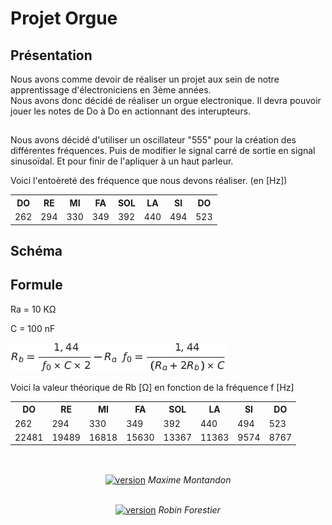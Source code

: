 <h1>Projet Orgue</h1>
<h2>Présentation</h2>

<div>
 <p>Nous avons comme devoir de réaliser un projet aux sein de notre apprentissage d'électroniciens en 3ème années.<br>
  Nous avons donc décidé de réaliser un orgue electronique. Il devra pouvoir jouer les notes de Do à Do en actionnant des interupteurs.</p>
</div>

<h2> </h2>

<p>Nous avons décidé d'utiliser un oscillateur "555" pour la création des différentes fréquences. Puis de modifier le signal carré de sortie en signal sinusoïdal. 
Et pour finir de l'apliquer à un haut parleur.</p>
<p>Voici l'entoèreté des fréquence que nous devons réaliser. (en [Hz]) </p>
<table>
 <tr>
  <th>DO</th>
  <th>RE</th>
  <th>MI</th>
  <th>FA</th>
  <th>SOL</th>
  <th>LA</th>
  <th>SI</th>
  <th>DO</th>
 </tr>
 <tr>
  <td>262</td>
  <td>294</td>
  <td>330</td>
  <td>349</td>
  <td>392</td>
  <td>440</td>
  <td>494</td>
  <td>523</td>
 </tr>
</table>

<h2>Schéma</h2>

<h2>Formule</h2>

Ra = 10 KΩ </br>

C = 100 nF </br>

<img src='https://raw.githubusercontent.com/Montandon-Varoda/Orgue/main/1_Documentation/Tex2Img_1613136798.jpg' />

<img src='https://raw.githubusercontent.com/Montandon-Varoda/Orgue/main/1_Documentation/Tex2Img_1613136442.jpg'  />

Voici la valeur théorique de Rb [Ω] en fonction de la fréquence f [Hz]

<table>
 <tr>
  <th>DO</th>
  <th>RE</th>
  <th>MI</th>
  <th>FA</th>
  <th>SOL</th>
  <th>LA</th>
  <th>SI</th>
  <th>DO</th>
 </tr>
 <tr>
  <td>262</td>
  <td>294</td>
  <td>330</td>
  <td>349</td>
  <td>392</td>
  <td>440</td>
  <td>494</td>
  <td>523</td>
</tr>
<tr>
  <td>22481</td>
  <td>19489</td>
  <td>16818</td>
  <td>15630</td>
  <td>13367</td>
  <td>11363</td>
  <td>9574</td>
  <td>8767</td>
 </tr>

</table>


<h2> </h2>
<p align="center"> <br> <a href="https://github.com/Montandon-Varoda/"><img src="https://img.shields.io/badge/My-GitHub-red.svg" alt="version"/></a> <i> Maxime Montandon </i></p>
<p align="center"> <br> <a href="https://github.com/Forestierr/"><img src="https://img.shields.io/badge/My-GitHub-red.svg" alt="version"/></a> <i> Robin Forestier </i></p>
